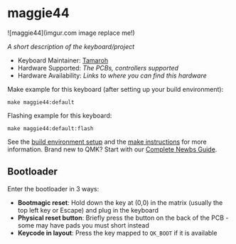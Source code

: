 # maggie44

![maggie44](imgur.com image replace me!)

*A short description of the keyboard/project*

* Keyboard Maintainer: [Tamaroh](https://github.com/Tamaroh)
* Hardware Supported: *The PCBs, controllers supported*
* Hardware Availability: *Links to where you can find this hardware*

Make example for this keyboard (after setting up your build environment):

    make maggie44:default

Flashing example for this keyboard:

    make maggie44:default:flash

See the [build environment setup](https://docs.qmk.fm/#/getting_started_build_tools) and the [make instructions](https://docs.qmk.fm/#/getting_started_make_guide) for more information. Brand new to QMK? Start with our [Complete Newbs Guide](https://docs.qmk.fm/#/newbs).

## Bootloader

Enter the bootloader in 3 ways:

* **Bootmagic reset**: Hold down the key at (0,0) in the matrix (usually the top left key or Escape) and plug in the keyboard
* **Physical reset button**: Briefly press the button on the back of the PCB - some may have pads you must short instead
* **Keycode in layout**: Press the key mapped to `QK_BOOT` if it is available

